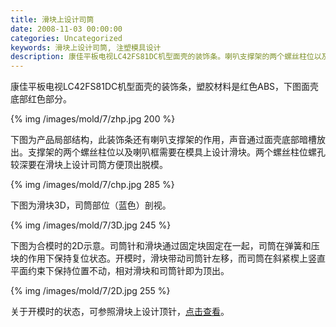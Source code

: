 ```yaml
---
title: 滑块上设计司筒
date: 2008-11-03 00:00:00
categories: Uncategorized
keywords: 滑块上设计司筒, 注塑模具设计
description: 康佳平板电视LC42FS81DC机型面壳的装饰条。喇叭支撑架的两个螺丝柱位以及喇叭框需要在模具上设计滑块。两个螺丝柱位螺孔较深要在滑块上设计司筒方便顶出脱模
---
```


康佳平板电视LC42FS81DC机型面壳的装饰条，塑胶材料是红色ABS，下图面壳底部红色部分。

{% img /images/mold/7/zhp.jpg 200 %}

下图为产品局部结构，此装饰条还有喇叭支撑架的作用，声音通过面壳底部暗槽放出。支撑架的两个螺丝柱位以及喇叭框需要在模具上设计滑块。两个螺丝柱位螺孔较深要在滑块上设计司筒方便顶出脱模。

{% img /images/mold/7/chp.jpg 285 %}

下图为滑块3D，司筒部位（蓝色）剖视。

{% img /images/mold/7/3D.jpg 245 %}

下图为合模时的2D示意。司筒针和滑块通过固定块固定在一起，司筒在弹簧和压块的作用下保持复位状态。开模时，滑块带动司筒针左移，而司筒在斜紧楔上竖直平面约束下保持位置不动，相对滑块和司筒针即为顶出。

{% img /images/mold/7/2D.jpg 255 %}

关于开模时的状态，可参照滑块上设计顶针，[点击查看](mold3.html)。
